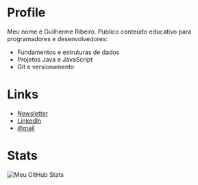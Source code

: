 # Profile
Meu nome é Guilherme Ribeiro.
Publico conteúdo educativo para programadores e desenvolvedores:
- Fundamentos e estruturas de dados
- Projetos Java e JavaScript
- Git e versionamento

# Links
- [Newsletter](https://codemaps.pages.dev)
- [LinkedIn](https://www.linkedin.com/in/devgbr)
- [@mail](topverbs@gmail.com)

# Stats
![Meu GitHub Stats](https://github-readme-stats.vercel.app/api?username=devgbr86&show_icons=true&theme=dark)
